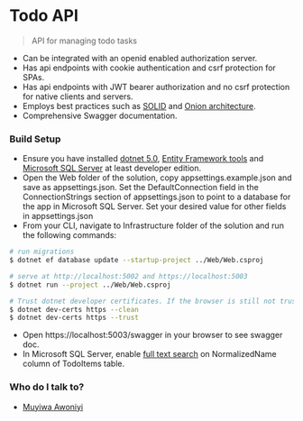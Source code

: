 # Todo API

> API for managing todo tasks
* Can be integrated with an openid enabled authorization server. 
* Has api endpoints with cookie authentication and csrf protection for SPAs.
* Has api endpoints with JWT bearer authorization and no csrf protection for native clients and servers.
* Employs best practices such as [SOLID](https://en.wikipedia.org/wiki/SOLID) and [Onion architecture](https://jeffreypalermo.com/2008/07/the-onion-architecture-part-1/).
* Comprehensive Swagger documentation.


### Build Setup ###

* Ensure you have installed [dotnet 5.0](https://dotnet.microsoft.com/download/dotnet/5.0), [Entity Framework tools](https://docs.microsoft.com/en-us/ef/core/miscellaneous/cli/dotnet) and [Microsoft SQL Server](https://docs.microsoft.com/en-us/sql/database-engine/install-windows/install-sql-server) at least developer edition.
* Open the Web folder of the solution, copy appsettings.example.json and save as appsettings.json. Set the DefaultConnection field in the ConnectionStrings section of appsettings.json to point to a database for the app in Microsoft SQL Server. Set your desired value for other fields in appsettings.json
* From your CLI, navigate to Infrastructure folder of the solution and run the following commands:

```bash
# run migrations
$ dotnet ef database update --startup-project ../Web/Web.csproj

# serve at http://localhost:5002 and https://localhost:5003
$ dotnet run --project ../Web/Web.csproj

# Trust dotnet developer certificates. If the browser is still not trusting the certificate, read more [here](https://docs.microsoft.com/en-us/aspnet/core/security/enforcing-ssl?view=aspnetcore-5.0&tabs=visual-studio#trust-the-aspnet-core-https-development-certificate-on-windows-and-macos)
$ dotnet dev-certs https --clean
$ dotnet dev-certs https --trust
```
* Open https://localhost:5003/swagger in your browser to see swagger doc.
* In Microsoft SQL Server, enable [full text search](https://docs.microsoft.com/en-us/sql/relational-databases/search/get-started-with-full-text-search)
 on NormalizedName column of TodoItems table.


### Who do I talk to? ###

*  [Muyiwa Awoniyi](mailto:muyiwaawoniyi@yahoo.com)